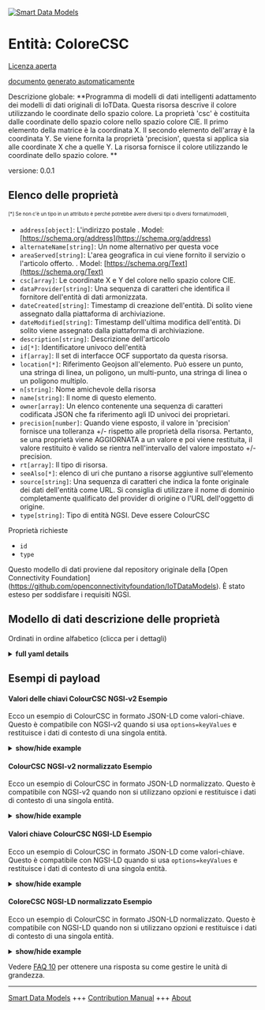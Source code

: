 <!-- 10-Header -->  
[![Smart Data Models](https://smartdatamodels.org/wp-content/uploads/2022/01/SmartDataModels_logo.png "Logo")](https://smartdatamodels.org)  
Entità: ColoreCSC  
=================<!-- /10-Header -->  
<!-- 15-License -->  
[Licenza aperta](https://github.com/smart-data-models//dataModel.OCF/blob/master/ColourCSC/LICENSE.md)  
[documento generato automaticamente](https://docs.google.com/presentation/d/e/2PACX-1vTs-Ng5dIAwkg91oTTUdt8ua7woBXhPnwavZ0FxgR8BsAI_Ek3C5q97Nd94HS8KhP-r_quD4H0fgyt3/pub?start=false&loop=false&delayms=3000#slide=id.gb715ace035_0_60)  
<!-- /15-License -->  
<!-- 20-Description -->  
Descrizione globale: **Programma di modelli di dati intelligenti adattamento dei modelli di dati originali di IoTData. Questa risorsa descrive il colore utilizzando le coordinate dello spazio colore. La proprietà 'csc' è costituita dalle coordinate dello spazio colore nello spazio colore CIE.   Il primo elemento della matrice è la coordinata X.   Il secondo elemento dell'array è la coordinata Y.   Se viene fornita la proprietà 'precision', questa si applica sia alle coordinate X che a quelle Y. La risorsa fornisce il colore utilizzando le coordinate dello spazio colore. **  
versione: 0.0.1  
<!-- /20-Description -->  
<!-- 30-PropertiesList -->  

## Elenco delle proprietà  

<sup><sub>[*] Se non c'è un tipo in un attributo è perché potrebbe avere diversi tipi o diversi formati/modelli</sub></sup>.  
- `address[object]`: L'indirizzo postale  . Model: [https://schema.org/address](https://schema.org/address)- `alternateName[string]`: Un nome alternativo per questa voce  - `areaServed[string]`: L'area geografica in cui viene fornito il servizio o l'articolo offerto.  . Model: [https://schema.org/Text](https://schema.org/Text)- `csc[array]`: Le coordinate X e Y del colore nello spazio colore CIE.  - `dataProvider[string]`: Una sequenza di caratteri che identifica il fornitore dell'entità di dati armonizzata.  - `dateCreated[string]`: Timestamp di creazione dell'entità. Di solito viene assegnato dalla piattaforma di archiviazione.  - `dateModified[string]`: Timestamp dell'ultima modifica dell'entità. Di solito viene assegnato dalla piattaforma di archiviazione.  - `description[string]`: Descrizione dell'articolo  - `id[*]`: Identificatore univoco dell'entità  - `if[array]`: Il set di interfacce OCF supportato da questa risorsa.  - `location[*]`: Riferimento Geojson all'elemento. Può essere un punto, una stringa di linea, un poligono, un multi-punto, una stringa di linea o un poligono multiplo.  - `n[string]`: Nome amichevole della risorsa  - `name[string]`: Il nome di questo elemento.  - `owner[array]`: Un elenco contenente una sequenza di caratteri codificata JSON che fa riferimento agli ID univoci dei proprietari.  - `precision[number]`: Quando viene esposto, il valore in 'precision' fornisce una tolleranza +/- rispetto alle proprietà della risorsa. Pertanto, se una proprietà viene AGGIORNATA a un valore e poi viene restituita, il valore restituito è valido se rientra nell'intervallo del valore impostato +/- precision.  - `rt[array]`: Il tipo di risorsa.  - `seeAlso[*]`: elenco di uri che puntano a risorse aggiuntive sull'elemento  - `source[string]`: Una sequenza di caratteri che indica la fonte originale dei dati dell'entità come URL. Si consiglia di utilizzare il nome di dominio completamente qualificato del provider di origine o l'URL dell'oggetto di origine.  - `type[string]`: Tipo di entità NGSI. Deve essere ColourCSC  <!-- /30-PropertiesList -->  
<!-- 35-RequiredProperties -->  
Proprietà richieste  
- `id`  - `type`  <!-- /35-RequiredProperties -->  
<!-- 40-RequiredProperties -->  
Questo modello di dati proviene dal repository originale della [Open Connectivity Foundation] (https://github.com/openconnectivityfoundation/IoTDataModels). È stato esteso per soddisfare i requisiti NGSI.  
<!-- /40-RequiredProperties -->  
<!-- 50-DataModelHeader -->  
## Modello di dati descrizione delle proprietà  
Ordinati in ordine alfabetico (clicca per i dettagli)  
<!-- /50-DataModelHeader -->  
<!-- 60-ModelYaml -->  
<details><summary><strong>full yaml details</strong></summary>    
```yaml  
ColourCSC:    
  description: 'Smart Data Models Program adaptation of the original IoTData data Models. This Resource describes the colour using colour space co-ordinates. The Property ''csc'' is the colour space coordinates in CIE colour space.   The first item in the array is the X coordinate.   The second item in the array is the Y coordinate.   If the Property ''precision'' is provided it applies to both the X and Y coordinates. The Resource provides the colour using colour space coordinates. '    
  properties:    
    address:    
      description: 'The mailing address'    
      properties:    
        addressCountry:    
          description: 'Property. The country. For example, Spain. Model:''https://schema.org/addressCountry'''    
          type: string    
        addressLocality:    
          description: 'Property. The locality in which the street address is, and which is in the region. Model:''https://schema.org/addressLocality'''    
          type: string    
        addressRegion:    
          description: 'Property. The region in which the locality is, and which is in the country. Model:''https://schema.org/addressRegion'''    
          type: string    
        postOfficeBoxNumber:    
          description: 'Property. The post office box number for PO box addresses. For example, 03578. Model:''https://schema.org/postOfficeBoxNumber'''    
          type: string    
        postalCode:    
          description: 'Property. The postal code. For example, 24004. Model:''https://schema.org/https://schema.org/postalCode'''    
          type: string    
        streetAddress:    
          description: 'Property. The street address. Model:''https://schema.org/streetAddress'''    
          type: string    
      type: object    
      x-ngsi:    
        model: https://schema.org/address    
        type: Property    
    alternateName:    
      description: 'An alternative name for this item'    
      type: string    
      x-ngsi:    
        type: Property    
    areaServed:    
      description: 'The geographic area where a service or offered item is provided'    
      type: string    
      x-ngsi:    
        model: https://schema.org/Text    
        type: Property    
    csc:    
      description: 'The X and Y coordinates of the colour in CIE colour space.'    
      items:    
        maximum: 1    
        minimum: 0    
        type: number    
      maxItems: 2    
      minItems: 2    
      type: array    
      x-ngsi:    
        type: Property    
    dataProvider:    
      description: 'A sequence of characters identifying the provider of the harmonised data entity.'    
      type: string    
      x-ngsi:    
        type: Property    
    dateCreated:    
      description: 'Entity creation timestamp. This will usually be allocated by the storage platform.'    
      format: date-time    
      type: string    
      x-ngsi:    
        type: Property    
    dateModified:    
      description: 'Timestamp of the last modification of the entity. This will usually be allocated by the storage platform.'    
      format: date-time    
      type: string    
      x-ngsi:    
        type: Property    
    description:    
      description: 'A description of this item'    
      type: string    
      x-ngsi:    
        type: Property    
    id:    
      anyOf: &colourcsc_-_properties_-_owner_-_items_-_anyof    
        - description: 'Property. Identifier format of any NGSI entity'    
          maxLength: 256    
          minLength: 1    
          pattern: ^[\w\-\.\{\}\$\+\*\[\]`|~^@!,:\\]+$    
          type: string    
        - description: 'Property. Identifier format of any NGSI entity'    
          format: uri    
          type: string    
      description: 'Unique identifier of the entity'    
      x-ngsi:    
        type: Property    
    if:    
      description: 'The OCF Interface set supported by this Resource.'    
      items:    
        enum:    
          - oic.if.a    
          - oic.if.baseline    
        type: string    
      minItems: 2    
      readOnly: true    
      type: array    
      uniqueItems: true    
      x-ngsi:    
        type: Property    
    location:    
      description: 'Geojson reference to the item. It can be Point, LineString, Polygon, MultiPoint, MultiLineString or MultiPolygon'    
      oneOf:    
        - description: 'GeoProperty. Geojson reference to the item. Point'    
          properties:    
            bbox:    
              items:    
                type: number    
              minItems: 4    
              type: array    
            coordinates:    
              items:    
                type: number    
              minItems: 2    
              type: array    
            type:    
              enum:    
                - Point    
              type: string    
          required:    
            - type    
            - coordinates    
          title: 'GeoJSON Point'    
          type: object    
        - description: 'GeoProperty. Geojson reference to the item. LineString'    
          properties:    
            bbox:    
              items:    
                type: number    
              minItems: 4    
              type: array    
            coordinates:    
              items:    
                items:    
                  type: number    
                minItems: 2    
                type: array    
              minItems: 2    
              type: array    
            type:    
              enum:    
                - LineString    
              type: string    
          required:    
            - type    
            - coordinates    
          title: 'GeoJSON LineString'    
          type: object    
        - description: 'GeoProperty. Geojson reference to the item. Polygon'    
          properties:    
            bbox:    
              items:    
                type: number    
              minItems: 4    
              type: array    
            coordinates:    
              items:    
                items:    
                  items:    
                    type: number    
                  minItems: 2    
                  type: array    
                minItems: 4    
                type: array    
              type: array    
            type:    
              enum:    
                - Polygon    
              type: string    
          required:    
            - type    
            - coordinates    
          title: 'GeoJSON Polygon'    
          type: object    
        - description: 'GeoProperty. Geojson reference to the item. MultiPoint'    
          properties:    
            bbox:    
              items:    
                type: number    
              minItems: 4    
              type: array    
            coordinates:    
              items:    
                items:    
                  type: number    
                minItems: 2    
                type: array    
              type: array    
            type:    
              enum:    
                - MultiPoint    
              type: string    
          required:    
            - type    
            - coordinates    
          title: 'GeoJSON MultiPoint'    
          type: object    
        - description: 'GeoProperty. Geojson reference to the item. MultiLineString'    
          properties:    
            bbox:    
              items:    
                type: number    
              minItems: 4    
              type: array    
            coordinates:    
              items:    
                items:    
                  items:    
                    type: number    
                  minItems: 2    
                  type: array    
                minItems: 2    
                type: array    
              type: array    
            type:    
              enum:    
                - MultiLineString    
              type: string    
          required:    
            - type    
            - coordinates    
          title: 'GeoJSON MultiLineString'    
          type: object    
        - description: 'GeoProperty. Geojson reference to the item. MultiLineString'    
          properties:    
            bbox:    
              items:    
                type: number    
              minItems: 4    
              type: array    
            coordinates:    
              items:    
                items:    
                  items:    
                    items:    
                      type: number    
                    minItems: 2    
                    type: array    
                  minItems: 4    
                  type: array    
                type: array    
              type: array    
            type:    
              enum:    
                - MultiPolygon    
              type: string    
          required:    
            - type    
            - coordinates    
          title: 'GeoJSON MultiPolygon'    
          type: object    
      x-ngsi:    
        type: GeoProperty    
    n:    
      description: 'Friendly name of the Resource'    
      maxLength: 64    
      readOnly: true    
      type: string    
      x-ngsi:    
        type: Property    
    name:    
      description: 'The name of this item.'    
      type: string    
      x-ngsi:    
        type: Property    
    owner:    
      description: 'A List containing a JSON encoded sequence of characters referencing the unique Ids of the owner(s)'    
      items:    
        anyOf: *colourcsc_-_properties_-_owner_-_items_-_anyof    
        description: 'Property. Unique identifier of the entity'    
      type: array    
      x-ngsi:    
        type: Property    
    precision:    
      description: 'When exposed the value in ''precision'' provides a +/- tolerance against the Properties in the Resource. Thus if a Property is UPDATED to a value and that Property then RETRIEVED, the RETRIEVED value is valid if in the range of the set value +/- precision'    
      readOnly: true    
      type: number    
      x-ngsi:    
        type: Property    
    rt:    
      description: 'The Resource Type.'    
      items:    
        enum:    
          - oic.r.colour.csc    
        maxLength: 64    
        type: string    
      minItems: 1    
      readOnly: true    
      type: array    
      uniqueItems: true    
      x-ngsi:    
        type: Property    
    seeAlso:    
      description: 'list of uri pointing to additional resources about the item'    
      oneOf:    
        - items:    
            format: uri    
            type: string    
          minItems: 1    
          type: array    
        - format: uri    
          type: string    
      x-ngsi:    
        type: Property    
    source:    
      description: 'A sequence of characters giving the original source of the entity data as a URL. Recommended to be the fully qualified domain name of the source provider, or the URL to the source object.'    
      type: string    
      x-ngsi:    
        type: Property    
    type:    
      description: 'NGSI entity type. It has to be ColourCSC'    
      enum:    
        - ColourCSC    
      type: string    
      x-ngsi:    
        type: Property    
  required:    
    - id    
    - type    
  type: object    
  x-derived-from: https://github.com/OpenInterConnect/IoTDataModels/blob/master/ColourCSCResURI.swagger.json    
  x-disclaimer: 'Redistribution and use in source and binary forms, with or without modification, are permitted  provided that the license conditions are met. Copyleft (c) 2021 Contributors to Smart Data Models Program'    
  x-license-url: https://github.com/smart-data-models/dataModel.OCF/blob/master/ColourCSC/LICENSE.md    
  x-model-schema: https://smart-data-models.github.io/dataModel.IoTDataModels/ColourCSC/schema.json    
  x-model-tags: OCF    
  x-version: 0.0.1    
```  
</details>    
<!-- /60-ModelYaml -->  
<!-- 70-MiddleNotes -->  
<!-- /70-MiddleNotes -->  
<!-- 80-Examples -->  
## Esempi di payload  
#### Valori delle chiavi ColourCSC NGSI-v2 Esempio  
Ecco un esempio di ColourCSC in formato JSON-LD come valori-chiave. Questo è compatibile con NGSI-v2 quando si usa `options=keyValues` e restituisce i dati di contesto di una singola entità.  
<details><summary><strong>show/hide example</strong></summary>    
```json  
{  
  "id": "urn:ngsi-ld:ColourCSC:id:CILR:22609889",  
  "dateCreated": "1972-02-07T04:39:05Z",  
  "dateModified": "1995-06-21T21:30:16Z",  
  "source": "Sit whole certainly chance eye. Picture blood himself movement put enter camera.",  
  "name": "Actually open walk occur red tonight eight. Marriage either before focus hand fear. Choice executive dream too your goal up similar.",  
  "alternateName": "Must help seat together deep. Pick just hundred. Along with development sound night matter.",  
  "description": "Exist major pick.",  
  "dataProvider": "Shoulder floor off another any.",  
  "owner": [  
    "urn:ngsi-ld:ColourCSC:items:HVOC:54830748",  
    "urn:ngsi-ld:ColourCSC:items:ZZYY:78981473"  
  ],  
  "seeAlso": [  
    "urn:ngsi-ld:ColourCSC:items:FYZV:24314298",  
    "urn:ngsi-ld:ColourCSC:items:EKPS:06727525"  
  ],  
  "location": {  
    "type": "Point",  
    "coordinates": [  
      9.5180045,  
      -162.458131  
    ]  
  },  
  "address": {  
    "streetAddress": "Still information trial adult. Feel total between activity that own different.",  
    "addressLocality": "Rest computer though I can. Within nature game reason.",  
    "addressRegion": "Cost later tough data. Hotel him technology national imagine along. Sound Mr off.",  
    "addressCountry": "Guess say miss increase lay attention. Road free president make page. Know wind data. Score little dream put size know daughter.",  
    "postalCode": "Continue ask at fast likely site color. Art those worry treat. Price tonight white maintain.",  
    "postOfficeBoxNumber": "Result fund generation direction."  
  },  
  "areaServed": "Power last south movement. Provide wrong half within on building cup idea."  
}  
```  
</details>  
#### ColourCSC NGSI-v2 normalizzato Esempio  
Ecco un esempio di ColourCSC in formato JSON-LD normalizzato. Questo è compatibile con NGSI-v2 quando non si utilizzano opzioni e restituisce i dati di contesto di una singola entità.  
<details><summary><strong>show/hide example</strong></summary>    
```json  
{  
  "id": {  
    "type": "string",  
    "value": "urn:ngsi-ld:ColourCSC:id:CILR:22609889"  
  },  
  "dateCreated": {  
    "format": "date-time",  
    "type": "string",  
    "value": "1972-02-07T04:39:05Z"  
  },  
  "dateModified": {  
    "format": "date-time",  
    "type": "string",  
    "value": "1995-06-21T21:30:16Z"  
  },  
  "source": {  
    "type": "string",  
    "value": "Sit whole certainly chance eye. Picture blood himself movement put enter camera."  
  },  
  "name": {  
    "type": "string",  
    "value": "Actually open walk occur red tonight eight. Marriage either before focus hand fear. Choice executive dream too your goal up similar."  
  },  
  "alternateName": {  
    "type": "string",  
    "value": "Must help seat together deep. Pick just hundred. Along with development sound night matter."  
  },  
  "description": {  
    "type": "string",  
    "value": "Exist major pick."  
  },  
  "dataProvider": {  
    "type": "string",  
    "value": "Shoulder floor off another any."  
  },  
  "owner": {  
    "type": "array",  
    "value": [  
      "urn:ngsi-ld:ColourCSC:items:HVOC:54830748",  
      "urn:ngsi-ld:ColourCSC:items:ZZYY:78981473"  
    ]  
  },  
  "seeAlso": {  
    "type": "array",  
    "value": [  
      "urn:ngsi-ld:ColourCSC:items:FYZV:24314298",  
      "urn:ngsi-ld:ColourCSC:items:EKPS:06727525"  
    ]  
  },  
  "location": {  
    "type": "object",  
    "value": {  
      "type": "Point",  
      "coordinates": [  
        9.5180045,  
        -162.458131  
      ]  
    }  
  },  
  "address": {  
    "type": "object",  
    "value": {  
      "streetAddress": "Still information trial adult. Feel total between activity that own different.",  
      "addressLocality": "Rest computer though I can. Within nature game reason.",  
      "addressRegion": "Cost later tough data. Hotel him technology national imagine along. Sound Mr off.",  
      "addressCountry": "Guess say miss increase lay attention. Road free president make page. Know wind data. Score little dream put size know daughter.",  
      "postalCode": "Continue ask at fast likely site color. Art those worry treat. Price tonight white maintain.",  
      "postOfficeBoxNumber": "Result fund generation direction."  
    }  
  },  
  "areaServed": {  
    "type": "string",  
    "value": "Power last south movement. Provide wrong half within on building cup idea."  
  }  
}  
```  
</details>  
#### Valori chiave ColourCSC NGSI-LD Esempio  
Ecco un esempio di ColourCSC in formato JSON-LD come valori-chiave. Questo è compatibile con NGSI-LD quando si usa `options=keyValues` e restituisce i dati di contesto di una singola entità.  
<details><summary><strong>show/hide example</strong></summary>    
```json  
{  
    "id": "urn:ngsi-ld:ColourCSC:id:CILR:22609889",  
    "dateCreated": "1972-02-07T04:39:05Z",  
    "dateModified": "1995-06-21T21:30:16Z",  
    "source": "Sit whole certainly chance eye. Picture blood himself movement put enter camera.",  
    "name": "Actually open walk occur red tonight eight. Marriage either before focus hand fear. Choice executive dream too your goal up similar.",  
    "alternateName": "Must help seat together deep. Pick just hundred. Along with development sound night matter.",  
    "description": "Exist major pick.",  
    "dataProvider": "Shoulder floor off another any.",  
    "owner": [  
        "urn:ngsi-ld:ColourCSC:items:HVOC:54830748",  
        "urn:ngsi-ld:ColourCSC:items:ZZYY:78981473"  
    ],  
    "seeAlso": [  
        "urn:ngsi-ld:ColourCSC:items:FYZV:24314298",  
        "urn:ngsi-ld:ColourCSC:items:EKPS:06727525"  
    ],  
    "location": {  
        "type": "Point",  
        "coordinates": [  
            9.5180045,  
            -162.458131  
        ]  
    },  
    "address": {  
        "streetAddress": "Still information trial adult. Feel total between activity that own different.",  
        "addressLocality": "Rest computer though I can. Within nature game reason.",  
        "addressRegion": "Cost later tough data. Hotel him technology national imagine along. Sound Mr off.",  
        "addressCountry": "Guess say miss increase lay attention. Road free president make page. Know wind data. Score little dream put size know daughter.",  
        "postalCode": "Continue ask at fast likely site color. Art those worry treat. Price tonight white maintain.",  
        "postOfficeBoxNumber": "Result fund generation direction."  
    },  
    "areaServed": "Power last south movement. Provide wrong half within on building cup idea.",  
    "@context": [  
        "https://smartdatamodels.org/context.jsonld",  
        "https://raw.githubusercontent.com/smart-data-models/dataModel.OCF/master/context.jsonld"  
    ]  
}  
```  
</details>  
#### ColoreCSC NGSI-LD normalizzato Esempio  
Ecco un esempio di ColourCSC in formato JSON-LD normalizzato. Questo è compatibile con NGSI-LD quando non si utilizzano opzioni e restituisce i dati di contesto di una singola entità.  
<details><summary><strong>show/hide example</strong></summary>    
```json  
{  
    "id": "urn:ngsi-ld:ColourCSC:id:QXXW:01773179",  
    "dateCreated": {  
        "type": "Property",  
        "value": {  
            "@type": "DateTime",  
            "@value": "1981-01-01T22:54:47Z"  
        }  
    },  
    "dateModified": {  
        "type": "Property",  
        "value": {  
            "@type": "DateTime",  
            "@value": "2018-04-25T12:29:34Z"  
        }  
    },  
    "source": {  
        "type": "Property",  
        "value": "Pick tend read employee art interview. Wife production know officer small. Let training study specific seat young."  
    },  
    "name": {  
        "type": "Property",  
        "value": "Dog police quite prove ok law but."  
    },  
    "alternateName": {  
        "type": "Property",  
        "value": "Line power thought plan surface. None often arm catch not night new public."  
    },  
    "description": {  
        "type": "Property",  
        "value": "Month feeling region international make son. Six spend certainly. Suggest bad great lawyer."  
    },  
    "dataProvider": {  
        "type": "Property",  
        "value": "Such allow nothing down very her record. Or travel reduce throughout change. Brother history over medical."  
    },  
    "owner": {  
        "type": "Property",  
        "value": [  
            "urn:ngsi-ld:ColourCSC:items:NUWJ:83419287",  
            "urn:ngsi-ld:ColourCSC:items:PSON:82588261"  
        ]  
    },  
    "seeAlso": {  
        "type": "Property",  
        "value": [  
            "urn:ngsi-ld:ColourCSC:items:IFMS:64015606"  
        ]  
    },  
    "location": {  
        "type": "Property",  
        "value": {  
            "type": "Point",  
            "coordinates": [  
                -34.482211,  
                33.71405  
            ]  
        }  
    },  
    "address": {  
        "type": "Property",  
        "value": {  
            "streetAddress": "Foreign per begin.",  
            "addressLocality": "Vote rule always section. Respond fish event run particularly style establish key.",  
            "addressRegion": "Foot computer seven unit future. Front employee step star.",  
            "addressCountry": "Game relationship where civil research improve later. Practice agent each recently until send.",  
            "postalCode": "Reduce single culture hour can lawyer speech. Point attention stay reason. Evening benefit subject between.",  
            "postOfficeBoxNumber": "Can stop save military despite memory would."  
        }  
    },  
    "areaServed": {  
        "type": "Property",  
        "value": "Simple pressure test difficult Congress business mean. North dark lose blue test your buy."  
    },  
    "@context": [  
        "https://smartdatamodels.org/context.jsonld",  
        "https://raw.githubusercontent.com/smart-data-models/dataModel.OCF/master/context.jsonld"  
    ]  
}  
```  
</details><!-- /80-Examples -->  
<!-- 90-FooterNotes -->  
<!-- /90-FooterNotes -->  
<!-- 95-Units -->  
Vedere [FAQ 10](https://smartdatamodels.org/index.php/faqs/) per ottenere una risposta su come gestire le unità di grandezza.  
<!-- /95-Units -->  
<!-- 97-LastFooter -->  
---  
[Smart Data Models](https://smartdatamodels.org) +++ [Contribution Manual](https://bit.ly/contribution_manual) +++ [About](https://bit.ly/Introduction_SDM)<!-- /97-LastFooter -->  
